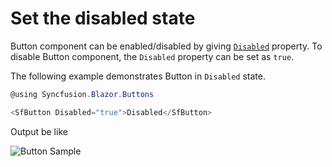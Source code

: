 # Set the disabled state

Button component can be enabled/disabled by giving [`Disabled`](https://help.syncfusion.com/cr/blazor/Syncfusion.Blazor.Buttons.SfButton.html#Syncfusion_Blazor_Buttons_SfButton_Disabled)
property. To disable Button component, the `Disabled` property can be set as `true`.

The following example demonstrates Button in `Disabled` state.

```csharp
@using Syncfusion.Blazor.Buttons

<SfButton Disabled="true">Disabled</SfButton>

```

  Output be like

![Button Sample](./../images/button-disabled.png)